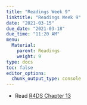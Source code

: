 ```yaml
---
title: "Readings Week 9"
linktitle: "Readings Week 9"
date: "2021-03-15"
due_date: "2021-03-18"
due_time: "11:20 AM"
menu:
  Material:
    parent: Readings
    weight: 9
type: docs
toc: false
editor_options: 
  chunk_output_type: console
---
```




* Read [R4DS Chapter 13](https://r4ds.had.co.nz/relational-data.html) 
